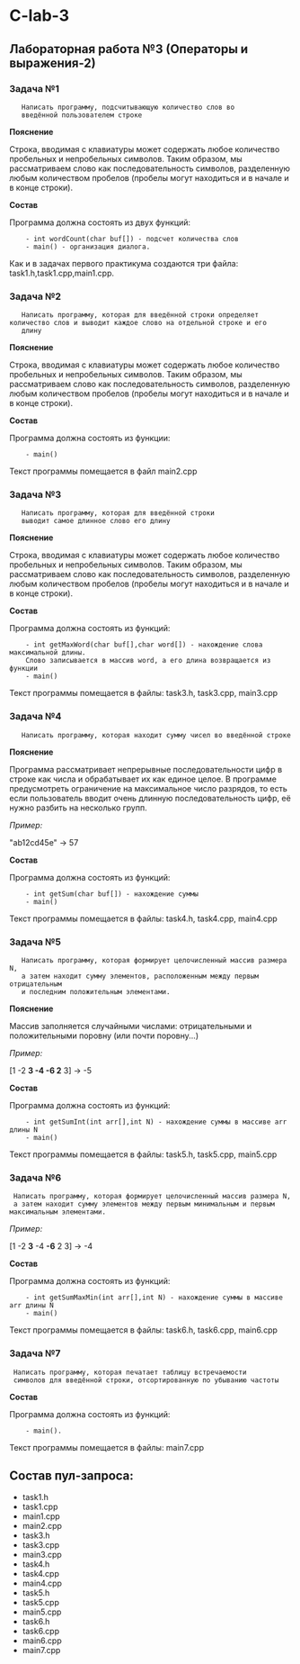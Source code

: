 # C-lab-3

## Лабораторная работа №3 (Операторы и выражения-2)

### Задача №1

```
   Написать программу, подсчитывающую количество слов во 
   введённой пользователем строке
```

**Пояснение**

Строка, вводимая с клавиатуры может содержать любое количество пробельных и непробельных символов. Таким образом, мы рассматриваем слово как последовательность символов, разделенную любым количеством пробелов (пробелы могут находиться и в начале и в конце строки).

**Состав**

Программа должна состоять из двух функций:

```
    - int wordCount(char buf[]) - подсчет количества слов
    - main() - организация диалога.
```

Как и в задачах первого практикума создаются три файла: task1.h,task1.cpp,main1.cpp.

### Задача №2

```
   Написать программу, которая для введённой строки определяет количество слов и выводит каждое слово на отдельной строке и его
   длину
```

**Пояснение**

Строка, вводимая с клавиатуры может содержать любое количество пробельных и непробельных символов. Таким образом, мы рассматриваем слово как последовательность символов, разделенную любым количеством пробелов (пробелы могут находиться и в начале и в конце строки).

**Состав**

Программа должна состоять из  функции:

```
    - main()
```

Текст программы помещается в файл main2.cpp

### Задача №3

```
   Написать программу, которая для введённой строки 
   выводит самое длинное слово его длину
```

**Пояснение**

Строка, вводимая с клавиатуры может содержать любое количество пробельных и непробельных символов. Таким образом, мы рассматриваем слово как последовательность символов, разделенную любым количеством пробелов (пробелы могут находиться и в начале и в конце строки).

**Состав**

Программа должна состоять из  функций:

```
    - int getMaxWord(char buf[],char word[]) - нахождение слова максимальной длины. 
    Слово записывается в массив word, а его длина возвращается из функции
    - main()
```
Текст программы помещается в файлы: task3.h, task3.cpp, main3.cpp

### Задача №4

```
   Написать программу, которая находит сумму чисел во введённой строке
```

**Пояснение**

Программа рассматривает непрерывные последовательности цифр в строке как
числа и обрабатывает их как единое целое. В программе предусмотреть ограничение на максимальное число разрядов, то есть если пользователь вводит очень длинную последовательность цифр, её нужно разбить на несколько групп.

*Пример:*

"ab12cd45e" -> 57

**Состав**

Программа должна состоять из  функций:

```
    - int getSum(char buf[]) - нахождение суммы
    - main()
```
Текст программы помещается в файлы: task4.h, task4.cpp, main4.cpp

### Задача №5

```
   Написать программу, которая формирует целочисленный массив размера N, 
   а затем находит сумму элементов, расположенным между первым отрицательным
   и последним положительным элементами.
```

**Пояснение**

Массив заполняется случайными числами: отрицательными и положительными поровну (или почти поровну...)

*Пример:*

[1 -2 **3 -4 -6 2** 3] -> -5

**Состав**

Программа должна состоять из  функций:

```
    - int getSumInt(int arr[],int N) - нахождение суммы в массиве arr длины N
    - main()
```
Текст программы помещается в файлы: task5.h, task5.cpp, main5.cpp

### Задача №6

```
 Написать программу, которая формирует целочисленный массив размера N, 
 а затем находит сумму элементов между первым минимальным и первым максимальным элементами.
```

*Пример:*

[1 -2 **3** -4 **-6** 2 3] -> -4

**Состав**

Программа должна состоять из  функций:

```
    - int getSumMaxMin(int arr[],int N) - нахождение суммы в массиве arr длины N
    - main()
```
Текст программы помещается в файлы: task6.h, task6.cpp, main6.cpp

### Задача №7

```
 Написать программу, которая печатает таблицу встречаемости 
 символов для введённой строки, отсортированную по убыванию частоты
```

**Состав**

Программа должна состоять из  функций:

```
    - main().
```
Текст программы помещается в файлы: main7.cpp

## Состав пул-запроса:

- task1.h
- task1.cpp
- main1.cpp
- main2.cpp
- task3.h
- task3.cpp
- main3.cpp
- task4.h
- task4.cpp
- main4.cpp
- task5.h
- task5.cpp
- main5.cpp
- task6.h
- task6.cpp
- main6.cpp
- main7.cpp


